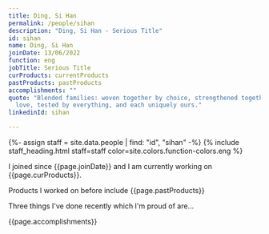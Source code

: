 ```yaml
---
title: Ding, Si Han
permalink: /people/sihan
description: "Ding, Si Han - Serious Title"
id: sihan
name: Ding, Si Han
joinDate: 13/06/2022
function: eng
jobTitle: Serious Title
curProducts: currentProducts
pastProducts: pastProducts
accomplishments: ""
quote: "Blended families: woven together by choice, strengthened together by
  love, tested by everything, and each uniquely ours."
linkedinId: sihan

---
```


{%- assign staff = site.data.people | find: "id", "sihan" -%}
{% include staff_heading.html staff=staff color=site.colors.function-colors.eng %}

<p>I joined since {{page.joinDate}} and I am currently working on {{page.curProducts}}.</p>

<p>Products I worked on before include {{page.pastProducts}}</p>

<p>Three things I've done recently which I'm proud of are...</p>
{{page.accomplishments}}
